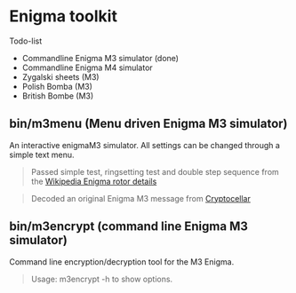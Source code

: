 # Enigma toolkit

Todo-list
- Commandline Enigma M3 simulator (done)
- Commandline Enigma M4 simulator
- Zygalski sheets (M3)
- Polish Bomba (M3)
- British Bombe (M3)



## bin/m3menu (Menu driven Enigma M3 simulator)
An interactive enigmaM3 simulator. All settings can be changed through a simple text menu.
> Passed simple test, ringsetting test and double step sequence from the [Wikipedia Enigma rotor details](https://en.wikipedia.org/wiki/Enigma_rotor_details)

> Decoded an original Enigma M3 message from [Cryptocellar](http://cryptocellar.org/Enigma/Enigma_ModernBreaking.html)

## bin/m3encrypt (command line Enigma M3 simulator)
Command line encryption/decryption tool for the M3 Enigma.
> Usage: m3encrypt -h to show options.




